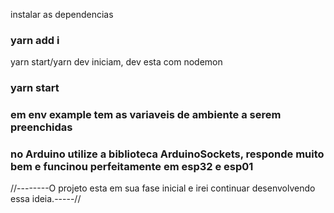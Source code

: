 instalar as dependencias
### yarn add i

yarn start/yarn dev iniciam, dev esta com nodemon
### yarn start

### em env example tem as variaveis de ambiente a serem preenchidas
### no Arduino utilize a biblioteca ArduinoSockets, responde muito bem e funcinou perfeitamente em esp32 e esp01


//--------O projeto esta em sua fase inicial e irei continuar desenvolvendo essa ideia.-----//






